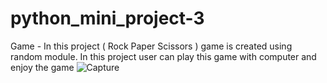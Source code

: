 # python_mini_project-3
Game - In this project ( Rock Paper Scissors ) game is created using random module. In this project user can play this game with computer and enjoy the game
![Capture](https://user-images.githubusercontent.com/91747307/152656346-334542e8-8201-4359-9a97-84dae277dd86.JPG)
